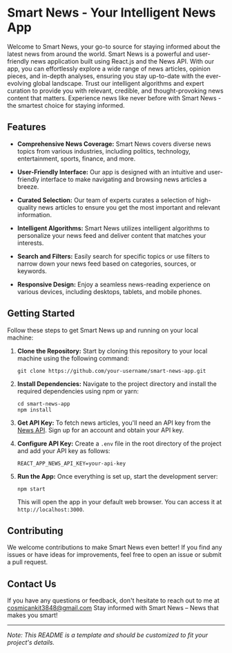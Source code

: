 # Smart News - Your Intelligent News App

Welcome to Smart News, your go-to source for staying informed about the latest news from around the world. Smart News is a powerful and user-friendly news application built using React.js and the News API. With our app, you can effortlessly explore a wide range of news articles, opinion pieces, and in-depth analyses, ensuring you stay up-to-date with the ever-evolving global landscape. Trust our intelligent algorithms and expert curation to provide you with relevant, credible, and thought-provoking news content that matters. Experience news like never before with Smart News - the smartest choice for staying informed.

## Features

- **Comprehensive News Coverage:** Smart News covers diverse news topics from various industries, including politics, technology, entertainment, sports, finance, and more.

- **User-Friendly Interface:** Our app is designed with an intuitive and user-friendly interface to make navigating and browsing news articles a breeze.

- **Curated Selection:** Our team of experts curates a selection of high-quality news articles to ensure you get the most important and relevant information.

- **Intelligent Algorithms:** Smart News utilizes intelligent algorithms to personalize your news feed and deliver content that matches your interests.

- **Search and Filters:** Easily search for specific topics or use filters to narrow down your news feed based on categories, sources, or keywords.

- **Responsive Design:** Enjoy a seamless news-reading experience on various devices, including desktops, tablets, and mobile phones.

## Getting Started

Follow these steps to get Smart News up and running on your local machine:

1. **Clone the Repository:** Start by cloning this repository to your local machine using the following command:
   
   ```
   git clone https://github.com/your-username/smart-news-app.git
   ```

2. **Install Dependencies:** Navigate to the project directory and install the required dependencies using npm or yarn:

   ```
   cd smart-news-app
   npm install
   ```

3. **Get API Key:** To fetch news articles, you'll need an API key from the [News API](https://newsapi.org/). Sign up for an account and obtain your API key.

4. **Configure API Key:** Create a `.env` file in the root directory of the project and add your API key as follows:

   ```
   REACT_APP_NEWS_API_KEY=your-api-key
   ```

5. **Run the App:** Once everything is set up, start the development server:

   ```
   npm start
   ```

   This will open the app in your default web browser. You can access it at `http://localhost:3000`.

## Contributing

We welcome contributions to make Smart News even better! If you find any issues or have ideas for improvements, feel free to open an issue or submit a pull request. 



## Contact Us

If you have any questions or feedback, don't hesitate to reach out to me at cosmicankit3848@gmail.com
Stay informed with Smart News – News that makes you smart!

---
*Note: This README is a template and should be customized to fit your project's details.*
